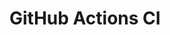 # GitHub Actions CI




























































































































































































































































































































































































































































































































































































































































































































































